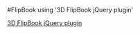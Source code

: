 
#FlipBook using '3D FlipBook jQuery plugin'


[3D FlipBook jQuery plugin](https://3dflipbook.net/getting-started)